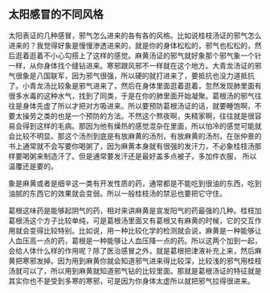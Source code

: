 ## 太阳感冒的不同风格

太阳表证的几种感冒，邪气怎么进来的各有各的风格。比如说桂枝汤证的邪气怎么进来的？我觉得好象是慢慢渗透进来的，就是你的身体松松的，邪气也松松的，然后逛着逛着不小心勾搭上了这样的感觉。麻黄汤证的邪气就好象那个邪气象一个针一样，从你身体找个缝钻进来。寒邪跟风邪不一样就在这个地方。大青龙汤证的邪气很象是八国联军，因为邪气很强，所以硬的就打进来了，要抵抗也没力道抵抗了。小青龙汤比较象是邪气进来了，然后在身体里面逛着逛着，忽然发现肺里面有很多水毒的这种水气，找到了同类，于是在你的肺里面开始凝聚。葛根汤的邪气往往是身体先虚了所以才把对方吸进来。所以要预防葛根汤证的话，就要睡饱啊，不要太操劳之类的也是一个预防的方法。不然这个熬夜啊，失精家啊，往往就是很容易会得到这样的毛病。那因为他有燥热的感觉混杂在里面，所以怕冷的感觉可能就会比较不明显。那这个汤剂到底是有放麻黄的汤剂，有放麻黄的汤剂，在张仲景的书上通常就不会写要你喝粥了，因为麻黄本身就有很强的发汗力，不必象桂枝汤那样要喝粥来制造汗了。但是通常要发汗还是最好盖多点被子，多加件衣服， 所以温覆还是要的。

象是麻黄或者是细辛这一类有开发性质的药，通常都是不能吃到很油的东西，吃到油腻的东西它的效果就会变弱。所以一般桂枝汤的禁忌也要把它守住。

葛根这味药是能够起阴气的药，相对来讲麻黄是宣发阳气的药最强的几种。桂枝加葛根汤这个方子比较单纯，可是葛根汤里面又有葛根又有麻黄的时候，它的交互作用就会变得比较特别。比如说，用一种比较化学的检测就会说，麻黄是一种能够让人血压高一点的药，葛根是一种能够让人血压降一点的药。所以这两个加到一起，会给人体什么样的作用呢？除了医治感冒之外，就是葛根把津液补充上来，然后麻黄把寒邪发掉。因为用到麻黄你就会知道邪气进来得比较深，比较浅的邪气用桂枝汤就可以了，所以用到麻黄就知道邪气钻的比较里面。那就是葛根汤证的特征就是其实你也不是受到多寒的寒邪，可是因为你身体太虚所以就把邪气拉得很进来。

